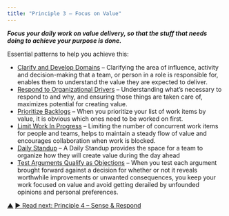 ```yaml
---
title: "Principle 3 – Focus on Value"
---
```




**_Focus your daily work on value delivery, so that the stuff that needs doing to achieve your purpose is done._**

Essential patterns to help you achieve this:

-   [Clarify and Develop Domains](clarify-and-develop-domains.html) – Clarifying the area of influence, activity and decision-making that a team, or person in a role is responsible for, enables them to understand the value they are expected to deliver.
-   [Respond to Organizational Drivers](respond-to-organizational-drivers.html) – Understanding what’s necessary to respond to and why, and ensuring those things are taken care of, maximizes potential for creating value.
-   [Prioritize Backlogs](prioritize-backlogs.html) –  When you prioritize your list of work items by value, it is obvious which ones need to be worked on first. 
-   [Limit Work In Progress](limit-work-in-progress.html) –  Limiting the number of concurrent work items for people and teams, helps to maintain a steady flow of value and encourages collaboration when work is blocked.
-   [Daily Standup](daily-standup.html) – A Daily Standup provides the space for a team to organize how they will create value during the day ahead
-   [Test Arguments Qualify as Objections](test-arguments-qualify-as-objections.html) – When you test each argument brought forward against a decision for whether or not it reveals worthwhile improvements or unwanted  consequences, you keep your work focused on value and avoid getting derailed by unfounded opinions and personal preferences.


<div class="bottom-nav">
<a href="navigation.html" title="Up: Three Principles for Navigation">▲</a> <a href="sense-respond.html" title="Read next: Principle 4 – Sense &amp; Respond">▶ Read next: Principle 4 – Sense &amp; Respond</a>
</div>


<script type="text/javascript">
Mousetrap.bind('g n', function() {
    window.location.href = 'sense-respond.html';
    return false;
});
</script>

